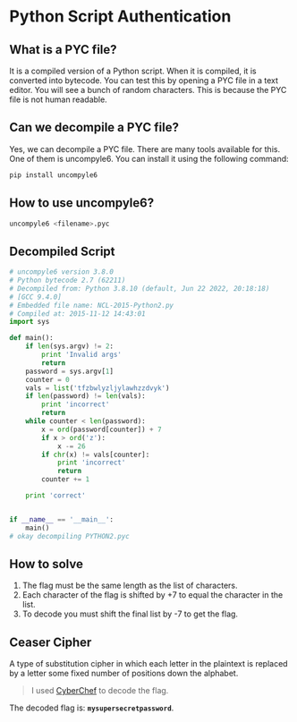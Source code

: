 # Python Script Authentication

## What is a PYC file?

It is a compiled version of a Python script. When it is compiled, it is converted into bytecode. You can test this by opening a PYC file in a text editor. You will see a bunch of random characters. This is because the PYC file is not human readable.

## Can we decompile a PYC file?

Yes, we can decompile a PYC file. There are many tools available for this. One of them is uncompyle6. You can install it using the following command:

```bash
pip install uncompyle6
```

## How to use uncompyle6?

```bash
uncompyle6 <filename>.pyc
```

## Decompiled Script

```Python
# uncompyle6 version 3.8.0
# Python bytecode 2.7 (62211)
# Decompiled from: Python 3.8.10 (default, Jun 22 2022, 20:18:18)
# [GCC 9.4.0]
# Embedded file name: NCL-2015-Python2.py
# Compiled at: 2015-11-12 14:43:01
import sys

def main():
    if len(sys.argv) != 2:
        print 'Invalid args'
        return
    password = sys.argv[1]
    counter = 0
    vals = list('tfzbwlyzljylawhzzdvyk')
    if len(password) != len(vals):
        print 'incorrect'
        return
    while counter < len(password):
        x = ord(password[counter]) + 7
        if x > ord('z'):
            x -= 26
        if chr(x) != vals[counter]:
            print 'incorrect'
            return
        counter += 1

    print 'correct'


if __name__ == '__main__':
    main()
# okay decompiling PYTHON2.pyc
```

## How to solve

1. The flag must be the same length as the list of characters.
2. Each character of the flag is shifted by +7 to equal the character in the list.
3. To decode you must shift the final list by -7 to get the flag.

## Ceaser Cipher

A type of substitution cipher in which each letter in the plaintext is replaced by a letter some fixed number of positions down the alphabet.

> I used [CyberChef](https://gchq.github.io/CyberChef/#recipe=ROT13(true,true,false,-7)&input=dGZ6YndseXpsanlsYXdoenpkdnlr) to decode the flag.

The decoded flag is: **`mysupersecretpassword`**.
